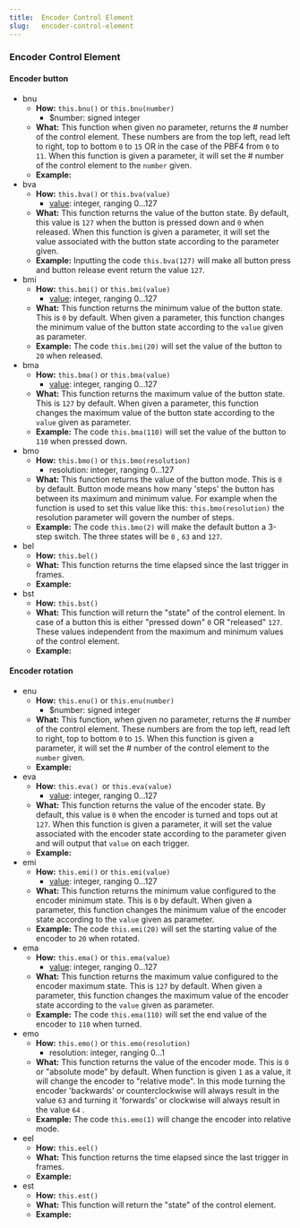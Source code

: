 ```yaml
---
title:  Encoder Control Element
slug:   encoder-control-element
---
```


### Encoder Control Element

#### Encoder button

- bnu
  - **How:** `this.bnu()` or `this.bnu(number)`
    - $number: signed integer
  - **What:** This function when given no parameter, returns the # number of the control element. These numbers are from the top left, read left to right, top to bottom `0` to `15` OR in the case of the PBF4 from `0` to `11`. 
    When this function is given a parameter, it will set the # number of the control element to the `number` given.
  - **Example:**
- bva
  - **How:** `this.bva()` or `this.bva(value)`
    - <a href="#val">value</a>: integer, ranging 0...127
  - **What:** This function returns the value of the button state. By default, this value is `127` when the button is pressed down and `0` when released.
    When this function is given a parameter, it will set the value associated with the button state according to the parameter given.
  - **Example:** Inputting the code `this.bva(127)` will make all button press and  button release event return the value `127`.
- bmi
  - **How:** `this.bmi()` or `this.bmi(value)`
    -  <a href="#val">value</a>: integer, ranging 0...127
  - **What:** This function returns the minimum value of the button state. This is `0` by default.
    When given a parameter, this function changes the minimum value of the button state according to the `value` given as parameter.
  - **Example:** The code `this.bmi(20)` will set the value of the button to `20` when released.
- bma
  - **How:** `this.bma()` or `this.bma(value)`
    -  <a href="#val">value</a>: integer, ranging 0...127
  - **What:** This function returns the maximum value of the button state. This is `127` by default.
    When given a parameter, this function changes the maximum value of the button state according to the `value` given as parameter.
  - **Example:** The code `this.bma(110)` will set the value of the button to `110` when pressed down.
- bmo
  - **How:** `this.bmo()` or `this.bmo(resolution)`
    - resolution: integer, ranging 0...127
  - **What:** This function returns the value of the button mode. This is `0` by default. Button mode means how many 'steps' the button has between its maximum and minimum value. For example when the function is used to set this value like this: `this.bmo(resolution)` the resolution parameter will govern the number of steps.
  - **Example:** The code `this.bmo(2)` will make the default button a 3-step switch. The three states will be `0` , `63` and `127`.
- bel
  - **How:** `this.bel()`
  - **What:** This function returns the time elapsed since the last trigger in frames.
  - **Example:**
- bst
  - **How:** `this.bst()`
  - **What:** This function will return the "state" of the control element. In case of a button this is either "pressed down" `0`  OR "released" `127`. These values independent from the maximum and minimum values of the control element.
  - **Example:**

#### Encoder rotation

- enu
  - **How:** `this.enu()` or `this.enu(number)`
    - $number: signed integer
  - **What:** This function, when given no parameter, returns the # number of the control element. These numbers are from the top left, read left to right, top to bottom `0` to `15`. 
    When this function is given a parameter, it will set the # number of the control element to the `number` given.
  - **Example:**
- eva
  - **How:** `this.eva() `or `this.eva(value)`
    -  <a href="#val">value</a>: integer, ranging 0...127
  - **What:**  This function returns the value of the encoder state. By default, this value is `0` when the encoder is turned and tops out at `127`.
    When this function is given a parameter, it will set the value associated with the encoder state according to the parameter given and will output that `value` on each trigger.
  - **Example:** 
- emi
  - **How:** `this.emi()` or `this.emi(value)`
    -  <a href="#val">value</a>: integer, ranging 0...127
  - **What:** This function returns the minimum value configured to the encoder minimum state. This is `0` by default.
    When given a parameter, this function changes the minimum value of the encoder state according to the `value` given as parameter.
  - **Example:** The code `this.emi(20)` will set the starting value of the encoder to `20` when rotated.
- ema
  - **How:** `this.ema()` or `this.ema(value)`
    -  <a href="#val">value</a>: integer, ranging 0...127
  - **What:** This function returns the maximum value configured to the encoder maximum state. This is `127` by default.
    When given a parameter, this function changes the maximum value of the encoder state according to the `value` given as parameter.
  - **Example:** The code `this.ema(110)` will set the end value of the encoder to `110` when turned.
- emo
  - **How:** `this.emo()` or `this.emo(resolution)`
    - resolution: integer, ranging 0...1
  - **What:** This function returns the value of the encoder mode. This is `0`  or "absolute mode" by default.
    When function is given `1` as a value, it will change the encoder to "relative mode". In this mode turning the encoder 'backwards' or counterclockwise will always result in the value `63` and turning it 'forwards' or clockwise will always result in the value `64` .
  - **Example:** The code `this.emo(1)` will change the encoder into relative mode. 
- eel
  - **How:** `this.eel()`
  - **What:** This function returns the time elapsed since the last trigger in frames.
  - **Example:** 
- est
  - **How:** `this.est()`
  - **What:** This function will return the "state" of the control element.
  - **Example:** 